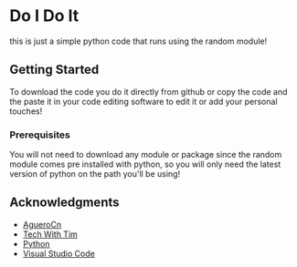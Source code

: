 # Do I Do It

this is just a simple python code that runs using the random module!

## Getting Started

To download the code you do it directly from github or copy the code and the paste it in your code editing software to edit it or add your personal touches!

### Prerequisites

You will not need to download any module or package since the random module comes pre installed with python, so you will only need the latest version of python on the path you'll be using!

## Acknowledgments

* [AgueroCn](https://github.com/AgueroCn)
* [Tech With Tim](https://www.youtube.com/@TechWithTim)
* [Python](https://www.python.org/)
* [Visual Studio Code](https://code.visualstudio.com/)

